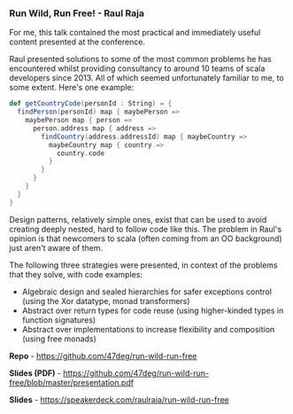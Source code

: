 ### Run Wild, Run Free! - Raul Raja

For me, this talk contained the most practical and immediately useful content presented at the conference.

Raul presented solutions to some of the most common problems he has encountered whilst providing consultancy to around
10 teams of scala developers since 2013. All of which seemed unfortunately familiar to me, to some extent. Here's one
example:

```scala
def getCountryCode(personId : String) = {
  findPerson(personId) map { maybePerson =>
    maybePerson map { person =>
      person.address map { address =>
        findCountry(address.addressId) map { maybeCountry =>
          maybeCountry map { country =>
            country.code
          }
        }
      }  
    }
  }
}
```

Design patterns, relatively simple ones, exist that can be used to avoid creating deeply nested, hard to follow code 
like this. The problem in Raul's opinion is that newcomers to scala (often coming from an OO background) just aren't 
aware of them.

The following three strategies were presented, in context of the problems that they solve, with code examples:

- Algebraic design and sealed hierarchies for safer exceptions control (using the Xor datatype, monad transformers)
- Abstract over return types for code reuse (using higher-kinded types in function signatures)
- Abstract over implementations to increase flexibility and composition (using free monads)

**Repo** - https://github.com/47deg/run-wild-run-free

**Slides (PDF)** - https://github.com/47deg/run-wild-run-free/blob/master/presentation.pdf

**Slides** - https://speakerdeck.com/raulraja/run-wild-run-free

